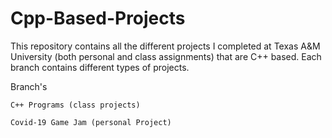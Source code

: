 # Cpp-Based-Projects
This repository contains all the different projects I completed at Texas A&amp;M University (both personal and class assignments) that are C++ based. Each branch contains different types of projects. 

Branch's 
  	
	C++ Programs (class projects)
  	
	Covid-19 Game Jam (personal Project)
